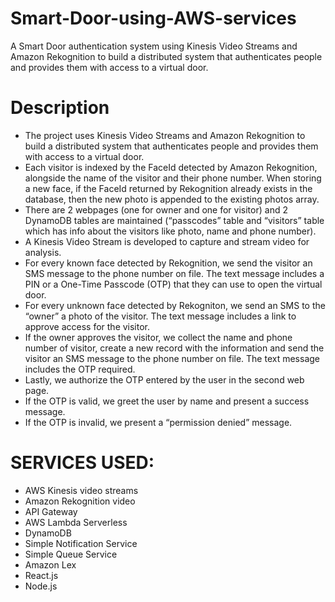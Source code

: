 # Smart-Door-using-AWS-services
A Smart Door authentication system using Kinesis Video Streams and Amazon Rekognition to build a distributed system that authenticates people and provides them with access to a virtual door.

# Description
* The project uses Kinesis Video Streams and Amazon Rekognition to build a distributed system that authenticates people and provides them with access to a virtual door.
* Each visitor is indexed by the FaceId detected by Amazon Rekognition, alongside the name of the visitor and their phone number. When storing a new face, if the FaceId returned by Rekognition already exists in the database, then the new photo is appended to the existing photos array.
* There are 2 webpages (one for owner and one for visitor) and 2 DynamoDB tables are maintained (“passcodes” table and “visitors” table which has info about the visitors like photo, name and phone number).
* A Kinesis Video Stream is developed to capture and stream video for analysis.
 * For every known face detected by Rekognition, we send the visitor an SMS message to the phone number on file. The text message includes a PIN or a One-Time Passcode (OTP) that they can use to open the virtual door.
 * For every unknown face detected by Rekogniton, we send an SMS to the “owner” a photo of the visitor. The text message includes a link to approve access for the visitor.
* If the owner approves the visitor, we collect the name and phone number of visitor, create a new record with the information and send the visitor an SMS message to the phone number on file. The text message includes the OTP required.
* Lastly, we authorize the OTP entered by the user in the second web page. 
 * If the OTP is valid, we greet the user by name and present a success message.
 * If the OTP is invalid, we present a “permission denied” message.

# SERVICES USED:
* AWS Kinesis video streams
* Amazon Rekognition video
* API Gateway
* AWS Lambda Serverless
* DynamoDB
* Simple Notification Service
* Simple Queue Service
* Amazon Lex
* React.js
* Node.js
